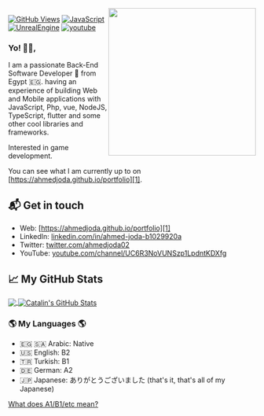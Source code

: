 <img width="300px" align="right" src="https://ahmedjoda.github.io/my-portfolio/static/media/profile.6778fced.webp"/>

[![GitHub Views](https://komarev.com/ghpvc/?username=ahmedjoda&color=FAC151)][1]
[![JavaScript](https://img.shields.io/badge/JavaScript-Fan-FAC151.svg?logo=javascript&logoWidth=20)](https://github.com/ahmedjoda)
[![UnrealEngine](https://img.shields.io/badge/UnrealEngine-Devaloper-FAC151.svg?logo=unreal%20engine&logoWidth=20)](https://github.com/ahmedjoda)
[![youtube](https://img.shields.io/badge/Fekret%20Code-Follow%20Us-FAC151.svg?logo=youtube&logoWidth=20)][4]

### Yo! 👋🏻,

I am a passionate Back-End Software Developer 🚀 from Egypt 🇪🇬. having an experience of building Web and Mobile applications with JavaScript, Php, vue, NodeJS, TypeScript, flutter and some other cool libraries and frameworks.

Interested in game development.

You can see what I am currently up to on [https://ahmedjoda.github.io/portfolio][1].

## 📬 Get in touch

- Web: [https://ahmedjoda.github.io/portfolio][1]
- LinkedIn: [linkedin.com/in/ahmed-joda-b1029920a][2]
- Twitter: [twitter.com/ahmedjoda02][3]
- YouTube: [youtube.com/channel/UC6R3NoVUNSzp1LpdntKDXfg][4]

## &#x1f4c8; My GitHub Stats

<a href="https://github.com/ahmedjoda/ahmedjoda">
  <img align="center" src="https://github-readme-stats.vercel.app/api/top-langs/?username=ahmedjoda&hide=java,html&title_color=ffffff&text_color=c9cacc&icon_color=2bbc8a&bg_color=1d1f21" />
</a>

<a href="https://github.com/ahmedjoda/ahmedjoda">
  <img align="center" src="https://github-readme-stats.vercel.app/api?username=ahmedjoda&show_icons=true&line_height=27&count_private=true&title_color=ffffff&text_color=c9cacc&icon_color=2bbc8a&bg_color=1d1f21" alt="Catalin's GitHub Stats" />
</a>

### 🌎 My Languages 🌎

- 🇪🇬 🇸🇦 Arabic: Native
- 🇺🇸 English: B2
- 🇹🇷 Turkish: B1
- 🇩🇪 German: A2
- 🇯🇵 Japanese: ありがとうございました (that's it, that's all of my Japanese)

[What does A1/B1/etc mean?](http://blog.chatterbug.com/en/how-to-talk-about-language-learning/)

[1]: https://ahmedjoda.github.io/portfolio
[2]: https://www.linkedin.com/in/ahmed-joda-b1029920a
[3]: https://twitter.com/intent/follow?screen_name=ahmedjoda02
[4]: https://www.youtube.com/channel/UC6R3NoVUNSzp1LpdntKDXfg
